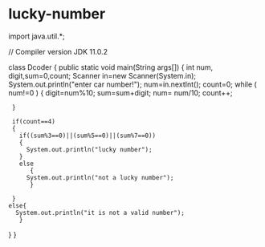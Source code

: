 # lucky-number
import java.util.*;

 // Compiler version JDK 11.0.2

 class Dcoder
 {
   public static void main(String args[])
   { 
     int num, digit,sum=0,count;
   Scanner in=new Scanner(System.in);
    System.out.println("enter car number!");
    num=in.nextInt();
     count=0;
     while ( num!=0 )
     {
       digit=num%10;
       sum=sum+digit;
      num= num/10;
       count++;
       
       
     }
     
     if(count==4)
     {
       if((sum%3==0)||(sum%5==0)||(sum%7==0))
       {
         System.out.println("lucky number");
       }
       else
          {
         System.out.println("not a lucky number");
          }
          
     }
    else{
      System.out.println("it is not a valid number");
       }
   }
 }
